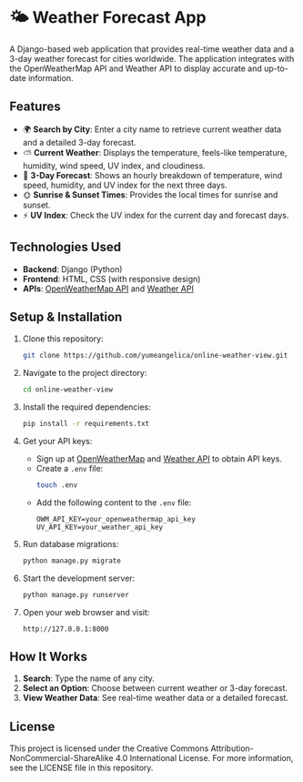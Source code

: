 # 🌤️ Weather Forecast App

A Django-based web application that provides real-time weather data and a 3-day weather forecast for cities worldwide. The application integrates with the OpenWeatherMap API and Weather API to display accurate and up-to-date information.

## Features
- 🌍 **Search by City**: Enter a city name to retrieve current weather data and a detailed 3-day forecast.
- ⛅ **Current Weather**: Displays the temperature, feels-like temperature, humidity, wind speed, UV index, and cloudiness.
- 📅 **3-Day Forecast**: Shows an hourly breakdown of temperature, wind speed, humidity, and UV index for the next three days.
- 🌞 **Sunrise & Sunset Times**: Provides the local times for sunrise and sunset.
- ⚡ **UV Index**: Check the UV index for the current day and forecast days.

## Technologies Used
- **Backend**: Django (Python)
- **Frontend**: HTML, CSS (with responsive design)
- **APIs**: [OpenWeatherMap API](https://openweathermap.org/api) and [Weather API](https://www.weatherapi.com/)

## Setup & Installation

1. Clone this repository:
    ```bash
    git clone https://github.com/yumeangelica/online-weather-view.git
    ```

2. Navigate to the project directory:
    ```bash
    cd online-weather-view
    ```

3. Install the required dependencies:
    ```bash
    pip install -r requirements.txt
    ```

4. Get your API keys:
   - Sign up at [OpenWeatherMap](https://home.openweathermap.org/users/sign_up) and [Weather API](https://www.weatherapi.com/signup.aspx) to obtain API keys.
   - Create a `.env` file:
     ```bash
     touch .env
     ```
   - Add the following content to the `.env` file:
     ```
     OWM_API_KEY=your_openweathermap_api_key
     UV_API_KEY=your_weather_api_key
     ```

5. Run database migrations:
    ```bash
    python manage.py migrate
    ```

6. Start the development server:
    ```bash
    python manage.py runserver
    ```

7. Open your web browser and visit:
    ```
    http://127.0.0.1:8000
    ```

## How It Works
1. **Search**: Type the name of any city.
2. **Select an Option**: Choose between current weather or 3-day forecast.
3. **View Weather Data**: See real-time weather data or a detailed forecast.


## License

This project is licensed under the Creative Commons Attribution-NonCommercial-ShareAlike 4.0 International License. For more information, see the LICENSE file in this repository.

